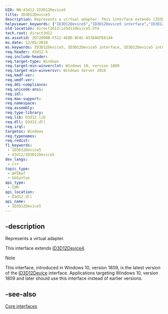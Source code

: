 ```yaml
---
UID: NN:d3d12.ID3D12Device5
title: ID3D12Device5
description: Represents a virtual adapter. This interface extends [ID3D12Device4](../d3d12/nn-d3d12-id3d12device4.md).
helpviewer_keywords: ["ID3D12Device5","ID3D12Device5 interface","ID3D12Device5 interface","described","ID3D12Device5","d3d12/ID3D12Device5","direct3d12.id3d12device5"]
old-location: direct3d12\id3d12device5.htm
tech.root: direct3d12
ms.assetid: 2D72898B-F512-4E0D-8FAC-A53EA6FE614A
ms.date: 12/05/2018
ms.keywords: ID3D12Device5, ID3D12Device5 interface, ID3D12Device5 interface,described, ID3D12Device5, d3d12/ID3D12Device5, direct3d12.id3d12device5
req.header: d3d12.h
req.include-header: 
req.target-type: Windows
req.target-min-winverclnt: Windows 10, version 1809
req.target-min-winversvr: Windows Server 2016
req.kmdf-ver: 
req.umdf-ver: 
req.ddi-compliance: 
req.unicode-ansi: 
req.idl: 
req.max-support: 
req.namespace: 
req.assembly: 
req.type-library: 
req.lib: D3d12.lib
req.dll: D3d12.dll
req.irql: 
targetos: Windows
req.typenames: 
req.redist: 
f1_keywords:
 - ID3D12Device5
 - d3d12/ID3D12Device5
dev_langs:
 - c++
topic_type:
 - APIRef
 - kbSyntax
api_type:
 - COM
api_location:
 - D3d12.dll
api_name:
 - ID3D12Device5
---
```


## -description

Represents a virtual adapter.

This interface extends [ID3D12Device4](/windows/win32/api/d3d12/nn-d3d12-id3d12device4).

> [!NOTE]
> This interface, introduced in Windows 10, version 1809, is the latest version of the [ID3D12Device](./nn-d3d12-id3d12device.md) interface. Applications targeting Windows 10, version 1809 and later should use this interface instead of earlier versions.

## -see-also

[Core interfaces](/windows/win32/direct3d12/direct3d-12-interfaces)